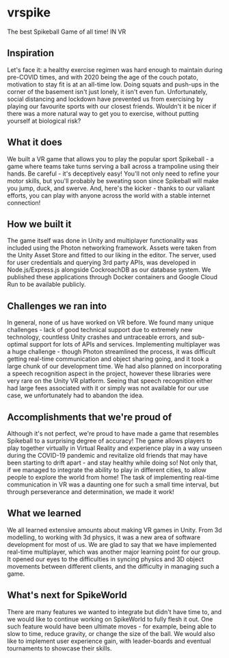 # vrspike
The best Spikeball Game of all time! IN VR

## Inspiration

Let's face it: a healthy exercise regimen was hard enough to maintain during pre-COVID times, and with 2020 being the age of the couch potato, motivation to stay fit is at an all-time low. Doing squats and push-ups in the corner of the basement isn't just lonely, it isn't even fun. Unfortunately, social distancing and lockdown have prevented us from exercising by playing our favourite sports with our closest friends. Wouldn't it be nicer if there was a more natural way to get you to exercise, without putting yourself at biological risk?

## What it does

We built a VR game that allows you to play the popular sport Spikeball - a game where teams take turns serving a ball across a trampoline using their hands. Be careful - it's deceptively easy! You'll not only need to refine your motor skills, but you'll probably be sweating soon since Spikeball will make you jump, duck, and swerve. And, here's the kicker - thanks to our valiant efforts, you can play with anyone across the world with a stable internet connection! 

## How we built it

The game itself was done in Unity and multiplayer functionality was included using the Photon networking framework. Assets were taken from the Unity Asset Store and fitted to our liking in the editor. The server, used for user credentials and querying 3rd party APIs, was developed in Node.js/Express.js alongside CockroachDB as our database system. We published these applications through Docker containers and Google Cloud Run to be available publicly.

## Challenges we ran into

In general, none of us have worked on VR before. We found many unique challenges - lack of good technical support due to extremely new technology, countless Unity crashes and untraceable errors, and sub-optimal support for lots of APIs and services. Implementing multiplayer was a huge challenge - though Photon streamlined the process, it was difficult getting real-time communication and object sharing going, and it took a large chunk of our development time. We had also planned on incorporating a speech recognition aspect in the project, however these libraries were very rare on the Unity VR platform. Seeing that speech recognition either had large fees associated with it or simply was not available for our use case, we unfortunately had to abandon the idea.

## Accomplishments that we're proud of

Although it's not perfect, we're proud to have made a game that resembles Spikeball to a surprising degree of accuracy! The game allows players to play together virtually in Virtual Reality and experience play in a way unseen during the COVID-19 pandemic and revitalize old friends that may have been starting to drift apart - and stay healthy while doing so! Not only that, if we managed to integrate the ability to play in different cities, to allow people to explore the world from home! The task of implementing real-time communication in VR was a daunting one for such a small time interval, but through perseverance and determination, we made it work!

## What we learned

We all learned extensive amounts about making VR games in Unity. From 3d modelling, to working with 3d physics, it was a new area of software development for most of us. We are glad to say that we have implemented real-time multiplayer, which was another major learning point for our group. It opened our eyes to the difficulties in syncing physics and 3D object movements between different clients, and the difficulty in managing such a game.

## What's next for SpikeWorld

There are many features we wanted to integrate but didn't have time to, and we would like to continue working on SpikeWorld to fully flesh it out. One such feature would have been ultimate moves - for example, being able to slow to time, reduce gravity, or change the size of the ball. We would also like to implement user experience gain, with leader-boards and eventual tournaments to showcase their skills.

